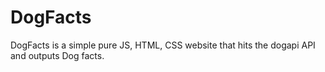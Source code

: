 # DogFacts
DogFacts is a simple pure JS, HTML, CSS website that hits the dogapi API and outputs Dog facts. 
